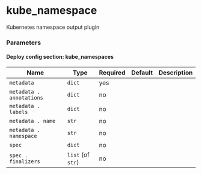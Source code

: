 <!--
NOTE: this document is automatically generated. Any manual changes will get overwritten.
-->
# kube_namespace

Kubernetes namespace output plugin

### Parameters


#### Deploy config section: kube_namespaces

Name | Type | Required | Default | Description
--- | --- | --- | --- | ---
`metadata`|`dict`|yes||
`metadata . annotations`|`dict`|no||
`metadata . labels`|`dict`|no||
`metadata . name`|`str`|no||
`metadata . namespace`|`str`|no||
`spec`|`dict`|no||
`spec . finalizers`|`list` (of `str`)|no||


